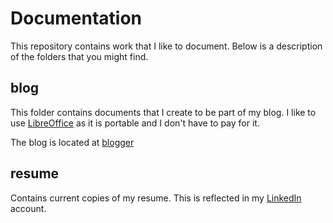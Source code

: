 Documentation
=============

This repository contains work that I like to document. Below is a description of the folders that you might find.

blog
----

This folder contains documents that I create to be part of my blog. I like to use [LibreOffice](http://www.libreoffice.org/) as it is portable and I don't have to pay for it.

The blog is located at [blogger](http://alexfalkowski.blogspot.com.au/)
 
resume
------

Contains current copies of my resume. This is reflected in my [LinkedIn](http://www.linkedin.com/profile/view?id=195604048) account.
